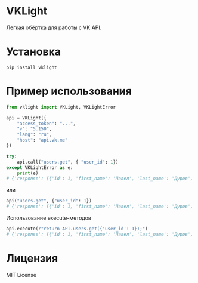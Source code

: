 # VKLight
 Легкая обёртка для работы с VK API.

# Установка
```
pip install vklight
```


# Пример использования

```python
from vklight import VKLight, VKLightError

api = VKLight({
	"access_token": "...",
	"v": "5.150",
	"lang": "ru",
	"host": "api.vk.me"
})
```
```python
try:
	api.call("users.get", { "user_id": 1})
except VKLightError as e:
	print(e) 
# {'response': [{'id': 1, 'first_name': 'Павел', 'last_name': 'Дуров', 'is_closed': False, 'can_access_closed': True}]}
```
или 
```python
api("users.get", {"user_id": 1})
# {'response': [{'id': 1, 'first_name': 'Павел', 'last_name': 'Дуров', 'is_closed': False, 'can_access_closed': True}]}
```

Использование execute-методов
```python
api.execute(r"return API.users.get({'user_id': 1});")
# {'response': [{'id': 1, 'first_name': 'Павел', 'last_name': 'Дуров', 'is_closed': False, 'can_access_closed': True}]}
```

# Лицензия
MIT License